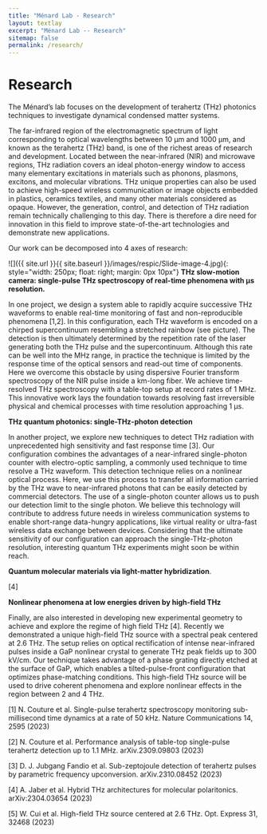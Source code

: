 ```yaml
---
title: "Ménard Lab - Research"
layout: textlay
excerpt: "Ménard Lab -- Research"
sitemap: false
permalink: /research/
---
```


# Research

The Ménard’s lab focuses on the development of terahertz (THz) photonics techniques to investigate dynamical condensed matter systems. 

The far-infrared region of the electromagnetic spectrum of light corresponding to optical wavelengths between 10 µm and 1000 µm, and known as the terahertz (THz) band, is one of the richest areas of research and development. Located between the near-infrared (NIR) and microwave regions, THz radiation covers an ideal photon-energy window to access many elementary excitations in materials such as phonons, plasmons, excitons, and molecular vibrations. THz unique properties can also be used to achieve high-speed wireless communication or image objects embedded in plastics, ceramics textiles, and many other materials considered as opaque. However, the generation, control, and detection of THz radiation remain technically challenging to this day. There is therefore a dire need for innovation in this field to improve state-of-the-art technologies and demonstrate new applications. 

Our work can be decomposed into 4 axes of research:  

![]({{ site.url }}{{ site.baseurl }}/images/respic/Slide-image-4.jpg){: style="width: 250px; float: right; margin: 0px 10px"}
**THz slow-motion camera: single-pulse THz spectroscopy of real-time phenomena with µs resolution.** 

In one project, we design a system able to rapidly acquire successive THz waveforms to enable real-time monitoring of fast and non-reproducible phenomena [1,2]. In this configuration, each THz waveform is encoded on a chirped supercontinuum resembling a stretched rainbow (see picture). The detection is then ultimately determined by the repetition rate of the laser generating both the THz pulse and the supercontinuum. Although this rate can be well into the MHz range, in practice the technique is limited by the response time of the optical sensors and read-out time of components. Here we overcome this obstacle by using dispersive Fourier transform spectroscopy of the NIR pulse inside a km-long fiber. We achieve time-resolved THz spectroscopy with a table-top setup at record rates of 1 MHz. This innovative work lays the foundation towards resolving fast irreversible physical and chemical processes with time resolution approaching 1 µs. 




**THz quantum photonics: single-THz-photon detection**

In another project, we explore new techniques to detect THz radiation with unprecedented high sensitivity and fast response time [3]. Our configuration combines the advantages of a near-infrared single-photon counter with electro-optic sampling, a commonly used technique to time resolve a THz waveform. This detection technique relies on a nonlinear optical process. Here, we use this process to transfer all information carried by the THz wave to near-infrared photons that can be easily detected by commercial detectors. The use of a single-photon counter allows us to push our detection limit to the single photon. We believe this technology will contribute to address future needs in wireless communication systems to enable short-range data-hungry applications, like virtual reality or ultra-fast wireless data exchange between devices. Considering that the ultimate sensitivity of our configuration can approach the single-THz-photon resolution, interesting quantum THz experiments might soon be within reach.

**Quantum molecular materials via light-matter hybridization**.

[4]


**Nonlinear phenomena at low energies driven by high-field THz** 

Finally, are also interested in developing new experimental geometry to achieve and explore the regime of high field THz [4]. Recently we demonstrated a unique high-field THz source with a spectral peak centered at 2.6 THz. The setup relies on optical rectification of intense near-infrared pulses inside a GaP nonlinear crystal to generate THz peak fields up to 300 kV/cm. Our technique takes advantage of a phase grating directly etched at the surface of GaP, which enables a tilted-pulse-front configuration that optimizes phase-matching conditions. This high-field THz source will be used to drive coherent phenomena and explore nonlinear effects in the region between 2 and 4 THz.

[1]	N. Couture et al. Single-pulse terahertz spectroscopy monitoring sub-millisecond time dynamics at a rate of 50 kHz. Nature Communications 14, 2595 (2023)

[2]	N. Couture et al. Performance analysis of table-top single-pulse terahertz detection up to 1.1 MHz. arXiv.2309.09803 (2023)

[3]	D. J. Jubgang Fandio et al. Sub-zeptojoule detection of terahertz pulses by parametric frequency upconversion. arXiv.2310.08452 (2023)

[4]	A. Jaber et al. Hybrid THz architectures for molecular polaritonics. arXiv:2304.03654 (2023)

[5]	W. Cui et al. High-field THz source centered at 2.6 THz. Opt. Express 31, 32468 (2023)  

